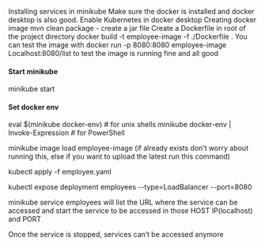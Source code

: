 Installing services in minikube
Make sure the docker is installed and docker desktop is also good. Enable Kubernetes
in docker desktop
Creating docker image
mvn clean package - create a jar file
Create a Dockerfile in root of the project directory
docker build -t employee-image -f ./Dockerfile .
You can test the image with docker run -p 8080:8080 employee-image
Localhost:8080/list to test the image is running fine and all good

#### Start minikube
minikube start

#### Set docker env
eval $(minikube docker-env)             # for unix shells
minikube docker-env | Invoke-Expression # for PowerShell

minikube image load employee-image (if already exists don’t worry about running this, else if you want to upload the latest run this command)

kubectl apply -f employee.yaml

kubectl expose deployment employees --type=LoadBalancer --port=8080

minikube service employees will list the URL where the service can be accessed and start the service to be accessed in those HOST IP(localhost) and PORT

Once the service is stopped, services can’t be accessed anymore
